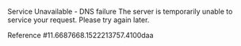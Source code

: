 Service Unavailable - DNS failure The server is temporarily unable to service your request. Please try again later.

Reference #11.6687668.1522213757.4100daa